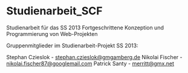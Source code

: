 Studienarbeit_SCF
=================

Studienarbeit für das SS 2013 Fortgeschrittene Konzeption und Programmierung von Web-Projekten


Gruppenmitglieder im Studienarbeit-Projekt SS 2013:

Stephan Czieslok - stephan.czieslok@gmgamberg.de
Nikolai Fischer - nikolai.fischer87@googlemail.com
Patrick Santy	- merritt@gmx.net
